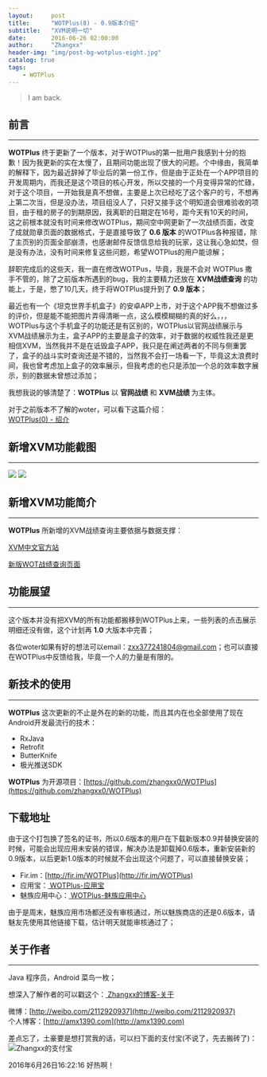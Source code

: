 ```yaml
---
layout:     post
title:      "WOTPlus(8) - 0.9版本介绍"
subtitle:   "XVM说明一切"
date:       2016-06-26 02:00:00
author:     "Zhangxx"
header-img: "img/post-bg-wotplus-eight.jpg"
catalog: true
tags:
    - WOTPlus
---
```


> I am back.

## 前言
---
**WOTPlus** 终于更新了一个版本，对于WOTPlus的第一批用户我感到十分的抱歉！因为我更新的实在太慢了，且期间功能出现了很大的问题。个中缘由，我简单的解释下，因为最近辞掉了毕业后的第一份工作，但是由于正处在一个APP项目的开发周期内，而我还是这个项目的核心开发，所以交接的一个月变得异常的忙碌，对于这个项目，一开始我是真不想做，主要是上次已经吃了这个客户的亏，不想再上第二次当，但是没办法，项目组没人了，只好又接手这个明知道会很难验收的项目，由于租的房子的到期原因，我离职的日期定在16号，距今天有10天的时间，这之前根本就没有时间来修改WOTPlus，期间空中网更新了一次战绩页面，改变了成就勋章页面的数据格式，于是直接导致了 **0.6 版本** 的WOTPlus各种报错，除了主页别的页面全部崩溃，也感谢邮件反馈信息给我的玩家，这让我心急如焚，但是没有办法，没有时间来修复这些问题，希望WOTPlus的用户能谅解；

辞职完成后的这些天，我一直在修改WOTPus，毕竟，我是不会对 WOTPlus 撒手不管的，除了之前版本所遇到的bug，我的主要精力还放在 **XVM战绩查询** 的功能上，于是，憋了10几天，终于将WOTPlus提升到了 **0.9 版本**；

最近也有一个《坦克世界手机盒子》的安卓APP上市，对于这个APP我不想做过多的评价，但是能不能把图片弄得清晰一点，这么模模糊糊的真的好么，，，WOTPlus与这个手机盒子的功能还是有区别的，WOTPlus以官网战绩展示与XVM战绩展示为主，盒子APP的主要是盒子的效率，对于数据的权威性我还是更相信XVM，当然我并不是在诋毁盒子APP，我只是在阐述两者的不同与侧重罢了，盒子的战斗实时查询还是不错的，当然我不会打一场看一下，毕竟这太浪费时间，我也曾考虑加上盒子的效率展示，但我考虑的也只是添加一个总的效率数字展示，别的数据未曾想过添加；

我想我说的够清楚了：**WOTPlus** 以 **官网战绩** 和 **XVM战绩** 为主体。

对于之前版本不了解的woter，可以看下这篇介绍：  
[WOTPlus(0) - 绍介](http://amx1390.com/2016/04/30/wotplus-zero/)



## 新增XVM功能截图

_ _ _

![](http://zhangxx0.gitee.io/blog_image/wotplus/xvm_show0.jpg)
![](http://zhangxx0.gitee.io/blog_image/wotplus/xvm_show1.jpg)


## 新增XVM功能简介
---

**WOTPlus** 所新增的XVM战绩查询主要依据与数据支撑：  

[XVM中文官方站](http://xvm.garphy.com/)  

[新版WOT战绩查询页面](http://182.18.61.50/search.html)   






## 功能展望
---

这个版本并没有把XVM的所有功能都搬移到WOTPlus上来，一些列表的点击展示明细还没有做，这个计划再  **1.0** 大版本中完善；

各位woter如果有好的想法可以email：zxx377241804@gmail.com；也可以直接在WOTPlus中反馈给我，毕竟一个人的力量是有限的。


## 新技术的使用
---
**WOTPlus** 这次更新的不止是外在的新的功能，而且其内在也全部使用了现在Android开发最流行的技术：

- RxJava
- Retrofit
- ButterKnife
- 极光推送SDK

**WOTPlus** 为开源项目：[https://github.com/zhangxx0/WOTPlus](https://github.com/zhangxx0/WOTPlus)


## 下载地址

由于这个打包换了签名的证书，所以0.6版本的用户在下载新版本0.9并替换安装的时候，可能会出现应用未安装的错误，解决办法是卸载掉0.6版本，重新安装新的0.9版本，以后更新1.0版本的时候就不会出现这个问题了，可以直接替换安装；

* Fir.im：[http://fir.im/WOTPlus](http://fir.im/WOTPlus)
* 应用宝：[ WOTPlus-应用宝](http://android.myapp.com/myapp/detail.htm?apkName=com.xinxin.wotplus)
* 魅族应用中心：[ WOTPlus-魅族应用中心 ](http://app.meizu.com/apps/public/detail?package_name=com.xinxin.wotplus)

由于是周末，魅族应用市场都还没有审核通过，所以魅族商店的还是0.6版本，请魅友先使用其他链接下载，估计明天就能审核通过了；



## 关于作者
_ _ _

Java 程序员，Android 菜鸟一枚；

想深入了解作者的可以戳这个：[ Zhangxx的博客-关于 ](http://amx1390.com/about/)  

微博：[http://weibo.com/2112920937](http://weibo.com/2112920937)  
个人博客：[http://amx1390.com](http://amx1390.com)  


差点忘了，土豪要是想打赏我的话，可以扫下面的支付宝(不说了，先去搬砖了)：
![ Zhangxx的支付宝 ](http://7xti0t.com2.z0.glb.clouddn.com/zhifubao)

2016年6月26日16:22:16 好热啊！
